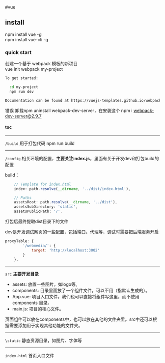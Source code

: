 #vue
## install
npm install vue -g  
npm install vue-cli -g  

### quick start
创建一个基于 webpack 模板的新项目  
vue init webpack my-project

```bash
To get started:

  cd my-project
  npm run dev

Documentation can be found at https://vuejs-templates.github.io/webpack
```
错误
卸载npm uninstall webpack-dev-server，在安装这个 npm i webpack-dev-server@2.9.7

#### toc

----
`/build`  用于打包代码 npm run build  

----
`/config`  相关环境的配置，**主要关注index.js**，里面有关于开发dev和打包build的配置

build：
```js
    // Template for index.html
    index: path.resolve(__dirname, '../dist/index.html'),

    // Paths
    assetsRoot: path.resolve(__dirname, '../dist'),
    assetsSubDirectory: 'static',
    assetsPublicPath: '/',
```
打包后最终提取dist目录下的文件  


dev是开发调试网页的一些配置，包括端口，代理等，调试时需要把后端服务开启

```js
proxyTable: {
        '/webmedia/': {
            target: 'http://localhost:3002'
        }
    },
```
----
`src`   **主要开发目录**

* assets: 放置一些图片，如logo等。
* components: 目录里面放了一个组件文件，可以不用（指默认生成的）。
* App.vue: 项目入口文件，我们也可以直接将组件写这里，而不使用 components 目录。
* main.js: 项目的核心文件。

页面组件可以放在components中，也可以放在其他的文件夹里。src中还可以根据需要添加用于实现其他功能的文件夹。


----
`\static`   静态资源目录，如图片、字体等  

----
`index.html`   首页入口文件  

